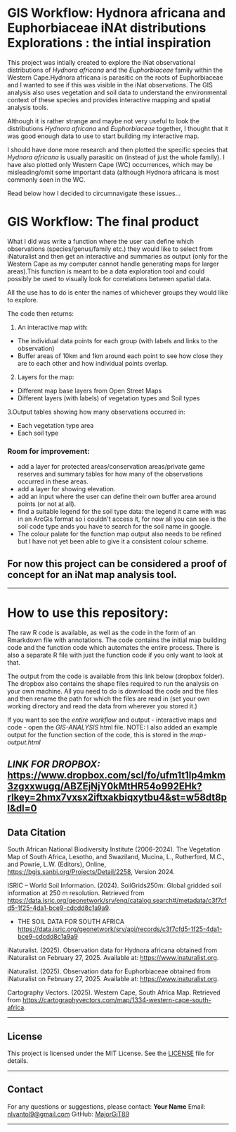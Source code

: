 # GIS Workflow: Hydnora africana and Euphorbiaceae iNAt distributions Explorations : the intial inspiration

This project was intially created to explore the iNat observational distributions of *Hydnora africana* and the *Euphorbiaceae* family within the Western Cape.Hydnora africana is parasitic on the roots of Euphorbiaceae and I wanted to see if this was visible in the iNat observations.
The GIS analysis also uses vegetation and soil data to understand the environmental context of these species and provides interactive mapping and spatial analysis tools.

Although it is rather strange and maybe not very useful to look the distributions *Hydnora africana* and *Euphorbiaceae* together, I thought that it was good enough data to use to start building my interactive map.

I should have done more research and then plotted the specific species that *Hydnora africana* is usually parasitic on (instead of just the whole family). I have also plotted only Western Cape (WC) occurrences, which may be misleading/omit some important data (although Hydnora africana is most commonly seen in the WC.

Read below how I decided to circumnavigate these issues...


# GIS Workflow: The final product

What I did was write a function where the user can define which observations (species/genus/family etc.) they would like to select from iNaturalist and then get an interactive and summaries as output (only for the Western Cape as my computer cannot handle generating maps for larger areas).This function is meant to be a data exploration tool and could possibly be used to visually look for correlations between spatial data.

All the use has to do is enter the names of whichever groups they would like to explore.

The code then returns:

1. An interactive map with:

 - The individual data points for each group (with labels and links to the observation)
 - Buffer areas of 10km and 1km around each point to see how close they are to each other and how individual points overlap.
 
2. Layers for the map:

  - Different map base layers from Open Street Maps
  - Different layers (with labels) of vegetation types and Soil types
  
3.Output tables showing how many observations occurred in:

  - Each vegetation type area
  - Each soil type

### Room for improvement:

- add a layer for protected areas/conservation areas/private game reserves and summary tables for how many of the observations occurred in these areas.
- add a layer for showing elevation. 
- add an input where the user can define their own buffer area around points (or not at all).
- find a suitable legend for the soil type data: the legend it came with was in an ArcGis format so i couldn't access it, for now all you can see is the soil code type ands you have to search for the soil name in google.
- The colour palate for the function map output also needs to be refined but I have not yet been able to give it a consistent colour scheme.

## For now this project can be considered a proof of concept for an iNat map analysis tool.

------------------------------------------------------------------------

# How to use this repository:

The raw R code is available, as well as the code in the form of an Rmarkdown file with annotations. The code contains the initial map building code and the function code which automates the entire process. There is also a separate R file with just the function code if you only want to look at that.

The output from the code is available from this link below (dropbox folder). The dropbox also contains the shape files required to run the analysis on your own machine. All you need to do is download the code and the files and then rename the path for which the files are read in (set your own working directory and read the data from wherever you stored it.)

If you want to see the *entire workflow* and output - interactive maps and code - open the *GIS-ANALYSIS* html file. 
NOTE: I also added an example output for the function section of the code, this is stored in the *map-output.html*

_*LINK FOR DROPBOX:*_ https://www.dropbox.com/scl/fo/ufm1t1lp4mkm3zgxxwugq/ABZEjNjY0kMtHR54o992EHk?rlkey=2hmx7vxsx2iftxakbiqxytbu4&st=w58dt8pl&dl=0 
------------------------------------------------------------------------
## **Data Citation**

South African National Biodiversity Institute (2006-2024). The Vegetation Map of South Africa, Lesotho, and Swaziland, Mucina, L., Rutherford, M.C., and Powrie, L.W. (Editors), Online, <https://bgis.sanbi.org/Projects/Detail/2258>, Version 2024.

ISRIC – World Soil Information. (2024). SoilGrids250m: Global gridded soil information at 250 m resolution. Retrieved from <https://data.isric.org/geonetwork/srv/eng/catalog.search#/metadata/c3f7cfd5-1f25-4da1-bce9-cdcdd8c1a9a9>.

- THE SOIL DATA FOR SOUTH AFRICA https://data.isric.org/geonetwork/srv/api/records/c3f7cfd5-1f25-4da1-bce9-cdcdd8c1a9a9 

iNaturalist. (2025). Observation data for Hydnora africana obtained from iNaturalist on February 27, 2025. Available at: <https://www.inaturalist.org>.

iNaturalist. (2025). Observation data for Euphorbiaceae obtained from iNaturalist on February 27, 2025. Available at: <https://www.inaturalist.org>.

Cartography Vectors. (2025). Western Cape, South Africa Map. Retrieved from <https://cartographyvectors.com/map/1334-western-cape-south-africa>.

------------------------------------------------------------------------

## **License**

This project is licensed under the MIT License. See the [LICENSE](LICENSE) file for details.

------------------------------------------------------------------------

## **Contact**

For any questions or suggestions, please contact:
**Your Name**
Email: [nlvantol9\@gmail.com](mailto:nlvantol9@gmail.com)
GitHub: [MajorGiT89](https://github.com/MajorGiT89)

------------------------------------------------------------------------

